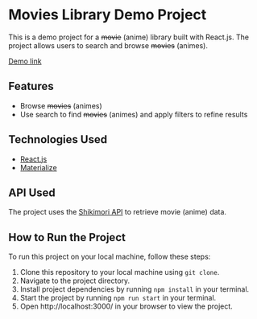 # Movies Library Demo Project

This is a demo project for a ~~movie~~ (anime) library built with React.js. The project allows users to search and browse ~~movies~~ (animes).

[Demo link](https://nick2101.github.io/react-movies/)

## Features

- Browse ~~movies~~ (animes)
- Use search to find ~~movies~~ (animes) and apply filters to refine results

## Technologies Used

- [React.js](https://react.dev/)
- [Materialize](https://materializecss.com/)

## API Used

The project uses the [Shikimori API](https://shikimori.one/api/doc) to retrieve movie (anime) data.

## How to Run the Project

To run this project on your local machine, follow these steps:

1. Clone this repository to your local machine using `git clone`.
2. Navigate to the project directory.
3. Install project dependencies by running `npm install` in your terminal.
4. Start the project by running `npm run start` in your terminal.
5. Open http://localhost:3000/ in your browser to view the project.
